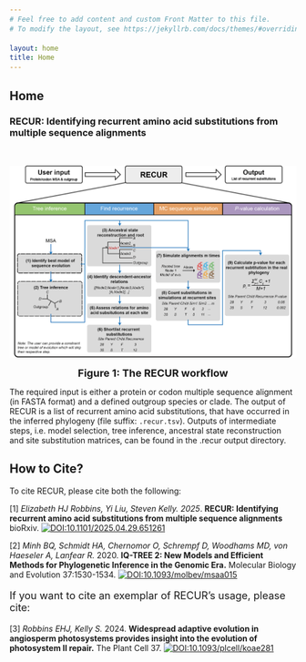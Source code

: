 ```yaml
---
# Feel free to add content and custom Front Matter to this file.
# To modify the layout, see https://jekyllrb.com/docs/themes/#overriding-theme-defaults

layout: home
title: Home
---
```


## Home

### RECUR: Identifying recurrent amino acid substitutions from multiple sequence alignments
<br>

![RECUR method workflow](./assets/images/RECUR_workflow_figure.png)

<div align="center" style="font-size: 18px; font-weight: bold;">
  Figure 1: The RECUR workflow
</div>


The required input is either a protein or codon multiple sequence alignment (in FASTA format) and a defined outgroup species or clade. The output of RECUR is a list of recurrent amino acid substitutions, that have occurred in the inferred phylogeny (file suffix: `.recur.tsv`). Outputs of intermediate steps, i.e. model selection, tree inference, ancestral state reconstruction and site substitution matrices, can be found in the .recur output directory.


## How to Cite?

To cite RECUR, please cite both the following:

[1] *Elizabeth HJ Robbins, Yi Liu, Steven Kelly. 2025*. **RECUR: Identifying recurrent amino acid substitutions from multiple sequence alignments** bioRxiv. [![DOI:10.1101/2025.04.29.651261](https://img.shields.io/badge/DOI-10.1101%2F2025.04.29.651261-blue)](https://doi.org/10.1101/2025.04.29.651261)


[2] *Minh BQ, Schmidt HA, Chernomor O, Schrempf D, Woodhams MD, von Haeseler A, Lanfear R.* 2020. **IQ-TREE 2: New Models and Efficient Methods for Phylogenetic Inference in the Genomic Era.** Molecular Biology and Evolution 37:1530-1534. [![DOI:10.1093/molbev/msaa015](https://img.shields.io/badge/DOI-10.1093%2Fmolbev%2Fmsaa015-blue)](https://doi.org/10.1093/molbev/msaa015)


<p style="font-size: 18px;">
  If you want to cite an exemplar of RECUR’s usage, please cite:
</p>


[3] *Robbins EHJ, Kelly S.* 2024. **Widespread adaptive evolution in angiosperm photosystems provides insight into the evolution of photosystem II repair.** The Plant Cell 37. [![DOI:10.1093/plcell/koae281](https://img.shields.io/badge/DOI-10.1093%2Fplcell%2Fkoae281-blue)](https://doi.org/10.1093/plcell/koae281)


